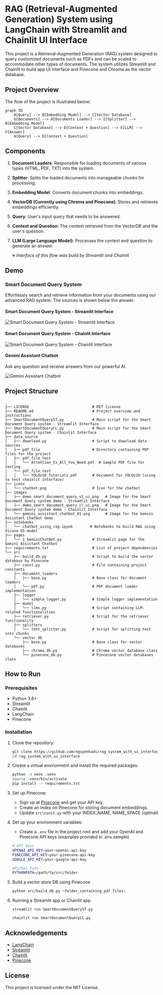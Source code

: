 # RAG (Retrieval-Augmented Generation) System using LangChain with Streamlit and Chainlit UI Interface

This project is a Retrieval-Augmented Generation (RAG) system designed to query customized documents such as PDFs and can be scaled to accommodate other types of documents. The system utilizes Streamlit and Chainlit to build app UI interface and Pinecone and Chroma as the vector database.

## Project Overview

The flow of the project is illustrated below:

```mermaid
graph TD
    A[Query] --> B[Embedding Model] --> C[Vector Database]
    G[Documents] --> H[Documents Loader] --> I[Splitter] --> B[Embedding Model]
    C[Vector Database] --> D[Context + Question] --> E[LLM] --> F[Answer]
    A[Query] --> D[Context + Question]
```

## Components

1. **Document Loaders**: Responsible for loading documents of various types (HTML, PDF, TXT) into the system.
2. **Splitter**: Splits the loaded documents into manageable chunks for processing.
3. **Embedding Model**: Converts document chunks into embeddings.
4. **VectorDB (Currently using Chroma and Pinecone)**: Stores and retrieves embeddings efficiently.
5. **Query**: User's input query that needs to be answered.
6. **Context and Question**: The context retrieved from the VectorDB and the user's question.
7. **LLM (Large Language Model)**: Processes the context and question to generate an answer.

   ※ _Interface of this flow was build by Streamlit and Chainlit_

## Demo

### Smart Document Query System

Effortlessly search and retrieve information from your documents using our advanced RAG system. The sources is shown below the answer.

#### Smart Document Query System - Streamlit Interface

![Smart Document Query System - Streamlit Interface](./images/demo_smart_document_query_st_ui.png)

#### Smart Document Query System - Chainlit Interface

![Smart Document Query System - Chainlit Interface](./images/demo_smart_document_query_cl_ui.png)

#### Gemini Assistant Chatbot

Ask any question and receive answers from our powerful AI.

![Gemini Assistant Chatbot](./images/gemini_assistant_chatbot_01.png)

## Project Structure

```
.
├── LICENSE                             # MIT license
├── README.md                           # Project overview and instructions
├── SmartDocumentQueryST.py             # Main script for the Smart Document Query system - Streamlit Interface
├── SmartDocumentQueryCL.py             # Main script for the Smart Document Query system - Chainlit Interface
├── data_source
│   ├── download.py                     # Script to download data sources
│   ├── pdf_file                        # Directory containing PDF files for the project
│   ├── pdf_file_test
│   │   └── Attention_Is_All_You_Need.pdf  # Sample PDF file for testing
│   └── pdf_file_test
│   │   └── YOLOv10_Tutorials.pdf       # Document for YOLOv10 (using to test chainlit interface)
├── icons
│   └── chatbot.png                     # Icon for the chatbot
├── images
│   ├── demo_smart_document_query_st_ui.png   # Image for the Smart Document Query system demo - Streamlit Interface
│   ├── demo_smart_document_query_cl_ui.png   # Image for the Smart Document Query system demo - Chainlit Interface
│   └── gemini_assistant_chatbot_01.png       # Image for the Gemini Assistant Chatbot demo
├── notebooks
│   └── chatbot_using_rag.ipynb        # Notebooks to build RAG using Vicuna OS model
├── pages
│   └── 1_GeminiChatBot.py              # Streamlit page for the Gemini Assistant Chatbot
├── requirements.txt                    # List of project dependencies
└── src
    ├── build_db.py                     # Script to build the vector database by Pinecone
    ├── const.py                        # File containing project constants
    ├── document_loaders
    │   ├── base.py                     # Base class for document loaders
    │   └── pdf.py                      # PDF document loader implementation
    ├── logger
    │   └── simple_logger.py            # Simple logger implementation
    ├── model
    │   └── llms.py                     # Script containing LLM-related functionalities
    ├── retriever.py                    # Script for the retriever functionality
    ├── splitters
    │   └── text_splitter.py            # Script for splitting text into chunks
    └── vector_db
        ├── base.py                     # Base class for vector databases
        ├── chroma_db.py                # Chroma vector database class
        └── pinecone_db.py              # Pincecone vector databases class
```

## How to Run

### Prerequisites

- Python 3.8+
- Streamlit
- Chainlit
- LangChain
- Pinecone

### Installation

1. Clone the repository:

   ```bash
   git clone https://github.com/nguyenhads/rag_system_with_ui_interface.git
   cd rag_system_with_ui_interface
   ```

2. Create a virtual environment and install the required packages:

   ```bash
   python -m venv .venv
   source .venv/bin/activate
   pip install -r requirements.txt
   ```

3. Set up Pinecone:

   - Sign up at [Pinecone](https://www.pinecone.io/) and get your API key.
   - Create an index on Pinecone for storing document embeddings.
   - Update `src\const.py` with your INDEX_NAME, NAME_SPACE (optinal)

4. Set up your environment variables:

   - Create a `.env` file in the project root and add your OpenAI and Pinecone API keys (examples provided in .env.sample)

   ```bash
   # API keys
   OPENAI_API_KEY=your-openai-api-key
   PINECONE_API_KEY=your-pinecone-api-key
   GOOGLE_API_KEY=your-google-api-key

   #Python Path
   PYTHONPATH=/path/to/src/folder
   ```

5. Build a vector store DB using Pinecone

   ```bash
   python src/build_db.py <folder_containing_pdf_files>
   ```

6. Running a Streamlit app or Chainlit app

   ```
   streamlit run SmartDocumentQueryST.py

   chainlit run SmartDocumentQueryCL.py
   ```

## Acknowledgements

- [LangChain](https://github.com/langchain-ai/langchain)
- [Streamlit](https://www.streamlit.io/)
- [Chainlit](https://docs.chainlit.io/get-started/overview)
- [Pinecone](https://www.pinecone.io/)

## License

This project is licensed under the MIT License.
